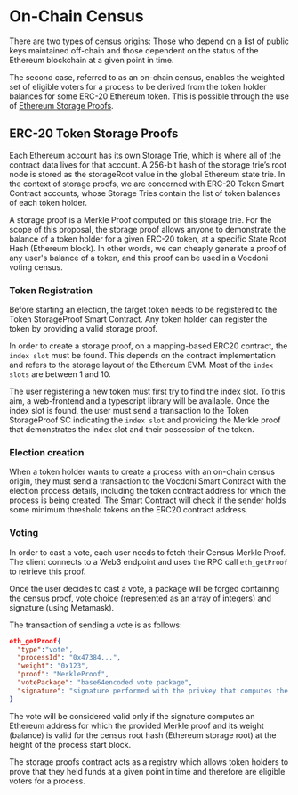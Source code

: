 # On-Chain Census

There are two types of census origins: Those who depend on a list of public keys maintained off-chain and those dependent on the status of the Ethereum blockchain at a given point in time.

The second case, referred to as an on-chain census, enables the weighted set of eligible voters for a process to be derived from the token holder balances for some ERC-20 Ethereum token. This is possible through the use of [Ethereum Storage Proofs](../smart-contracts/storage-proofs.md).

## ERC-20 Token Storage Proofs

Each Ethereum account has its own Storage Trie, which is where all of the contract data lives for that account. A 256-bit hash of the storage trie’s root node is stored as the storageRoot value in the global Ethereum state trie. In the context of storage proofs, we are concerned with ERC-20 Token Smart Contract accounts, whose Storage Tries contain the list of token balances of each token holder. 

A storage proof is a Merkle Proof computed on this storage trie. For the scope of this proposal, the storage proof allows anyone to demonstrate the balance of a token holder for a given ERC-20 token, at a specific State Root Hash (Ethereum block). In other words, we can cheaply generate a proof of any user's balance of a token, and this proof can be used in a Vocdoni voting census.  

### Token Registration

Before starting an election, the target token needs to be registered to the Token StorageProof Smart Contract. Any token holder can register the token by providing a valid storage proof.

In order to create a storage proof, on a mapping-based ERC20 contract, the `index slot` must be found. This depends on the contract implementation and refers to the storage layout of the Ethereum EVM. Most of the `index slots` are between 1 and 10. 

The user registering a new token must first try to find the index slot. To this aim, a web-frontend and a typescript library will be available. Once the index slot is found, the user must send a transaction to the Token StorageProof SC indicating the `index slot` and providing the Merkle proof that demonstrates the index slot and their possession of the token. 

### Election creation

When a token holder wants to create a process with an on-chain census origin, they must send a transaction to the Vocdoni Smart Contract with the election process details, including the token contract address for which the process is being created. 
The Smart Contract will check if the sender holds some minimum threshold tokens on the ERC20 contract address. 

### Voting

In order to cast a vote, each user needs to fetch their Census Merkle Proof. The client connects to a Web3 endpoint and uses the RPC call `eth_getProof` to retrieve this proof.

Once the user decides to cast a vote, a package will be forged containing the census proof, vote choice (represented as an array of integers) and signature (using Metamask).

The transaction of sending a vote is as follows:

```json
eth_getProof{ 
  "type":"vote",
  "processId": "0x47384...",
  "weight": "0x123",
  "proof": "MerkleProof",
  "votePackage": "base64encoded vote package",
  "signature": "signature performed with the privkey that computes the address"
}
```

The vote will be considered valid only if the signature computes an Ethereum address for which the provided Merkle proof and its weight (balance) is valid for the census root hash (Ethereum storage root) at the height of the process start block.

The storage proofs contract acts as a registry which allows token holders to prove that they held funds at a given point in time and therefore are eligible voters for a process.